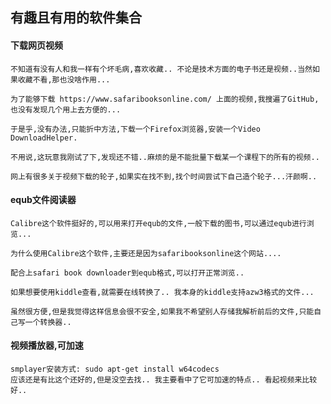 ## 有趣且有用的软件集合

#### 下载网页视频

    不知道有没有人和我一样有个坏毛病,喜欢收藏.. 不论是技术方面的电子书还是视频..当然如果收藏不看,那也没啥作用...

    为了能够下载 https://www.safaribooksonline.com/ 上面的视频,我搜遍了GitHub,也没有发现几个用上去方便的...

    于是乎,没有办法,只能折中方法,下载一个Firefox浏览器,安装一个Video DownloadHelper. 

    不用说,这玩意我刚试了下,发现还不错..麻烦的是不能批量下载某一个课程下的所有的视频..

    网上有很多关于视频下载的轮子,如果实在找不到,找个时间尝试下自己造个轮子...汗颜啊..

#### equb文件阅读器

    Calibre这个软件挺好的,可以用来打开equb的文件,一般下载的图书,可以通过equb进行浏览...
    
    为什么使用Calibre这个软件,主要还是因为safaribooksonline这个网站....
    
    配合上safari book downloader到equb格式,可以打开正常浏览..
    
    如果想要使用kiddle查看,就需要在线转换了.. 我本身的kiddle支持azw3格式的文件... 
    
    虽然很方便,但是我觉得这样信息会很不安全,如果我不希望别人存储我解析前后的文件,只能自己写一个转换器..

#### 视频播放器,可加速

    smplayer安装方式: sudo apt-get install w64codecs
    应该还是有比这个还好的,但是没空去找.. 我主要看中了它可加速的特点.. 看起视频来比较好..
    
